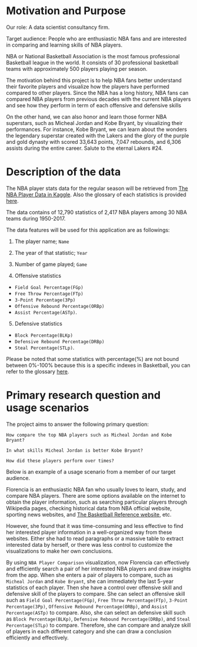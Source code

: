 # Motivation and Purpose

Our role: A data scientist consultancy firm.

Target audience: People who are enthusiastic NBA fans and are interested
in comparing and learning skills of NBA players.

NBA or National Basketball Association is the most famous professional
Basketball league in the world. It consists of 30 professional
basketball teams with approximately 500 players playing per season.

The motivation behind this project is to help NBA fans better understand
their favorite players and visualize how the players have performed compared to other players.
Since the NBA has a long history, NBA fans can compared NBA players from previous decades with the current NBA players
and see how they perform in term of each offensive and defensive skills

On the other hand, we can also honor and learn those former NBA
superstars, such as Micheal Jordan and Kobe Bryant, by visualizing their
performances. For instance, Kobe Bryant, we can learn about the wonders
the legendary superstar created with the Lakers and the glory of the
purple and gold dynasty with scored 33,643 points, 7,047 rebounds, and
6,306 assists during the entire career. Salute to the eternal Lakers
#24.

# Description of the data

The NBA player stats data for the regular season will be retrieved from [The NBA Player Data in Kaggle](https://www.kaggle.com/datasets/drgilermo/nba-players-stats?select=Seasons_Stats.csv).
Also the glossary of each statistics is provided [here](https://www.basketball-reference.com/about/glossary.html).


The data contains of 12,790 statistics of 2,417 NBA players among 30 NBA teams during 1950-2017.

The data features will be used for this application are as followings:

1. The player name; `Name`

2. The year of that statistic; `Year`

3. Number of game played; `Game`

4. Offensive statistics
 - `Field Goal Percentage(FGp)`
 - `Free Throw Percentage(FTp)`
 - `3-Point Percentage(3Pp)`
 - `Offensive Rebound Percentage(ORBp)`
 - `Assist Percentage(ASTp)`.

5. Defensive statistics
 - `Block Percentage(BLKp)`
 - `Defensive Rebound Percentage(DRBp)`
 - `Steal Percentage(STLp)`.

Please be noted that some statistics with percentage(%) are not bound between 0%-100% because this is a specific indexes in Basketball, you can refer to the glossary [here](https://www.basketball-reference.com/about/glossary.html).

# Primary research question and usage scenarios

The project aims to answer the following primary question:

`How compare the top NBA players such as Micheal Jordan and Kobe Bryant?`

`In what skills Micheal Jordan is better Kobe Bryant?`

`How did these players perform over times?`

Below is an example of a usage scenario from a member of our target
audience.

Florencia is an enthusiastic NBA fan who usually loves to learn, study, and compare NBA players.
There are some options available on the internet to obtain the player information,
such as searching particular players through Wikipedia pages, checking
historical data from NBA official website, sporting news websites, and
[The Basketball Reference website](https://www.basketball-reference.com/), etc. 

However, she found that it was time-consuming and less effective to find her interested player information in a
well-organized way from these websites. Either she had to read paragraphs 
or a massive table to extract interested data by herself, or there was less
control to customize the visualizations to make her own conclusions.

By using `NBA Player Comparison` visualization, 
now Florencia can effectively and efficiently search a pair of her interested NBA players and draw insights from the app. 
When she enters a pair of players to compare, such as `Micheal Jordan` and `Kobe Bryant`, 
she can immediately the last 5-year statistics of each player.
Then she have a control over offensive skill and defensive skill of the players to compare.
She can select an offensive skill such as `Field Goal Percentage(FGp)`, `Free Throw Percentage(FTp)`, `3-Point Percentage(3Pp)`, `Offensive Rebound Percentage(ORBp)`, and `Assist Percentage(ASTp)` to compare.
Also, she can select an defensive skill such as `Block Percentage(BLKp)`, `Defensive Rebound Percentage(DRBp)`, and `Steal Percentage(STLp)` to compare.
Therefore, she can compare and analyze skill of players in each different category and she can draw a conclusion efficiently and effectively.

